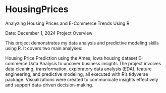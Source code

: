 # HousingPrices
Analyzing Housing Prices and E-Commerce Trends Using R

Date: December 1, 2024
Project Overview

This project demonstrates my data analysis and predictive modeling skills using R. It covers two main analyses:

Housing Price Prediction using the Ames, Iowa housing dataset
E-commerce Data Analysis to uncover business insights
The project involves data cleaning, transformation, exploratory data analysis (EDA), feature engineering, and predictive modeling, all executed with R’s tidyverse package. Visualizations were created to communicate insights effectively and support data-driven decision-making.
